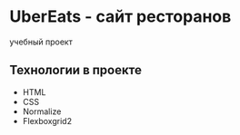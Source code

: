 # UberEats - сайт ресторанов
учебный проект

## Технологии в проекте
- HTML
- CSS
- Normalize
- Flexboxgrid2
